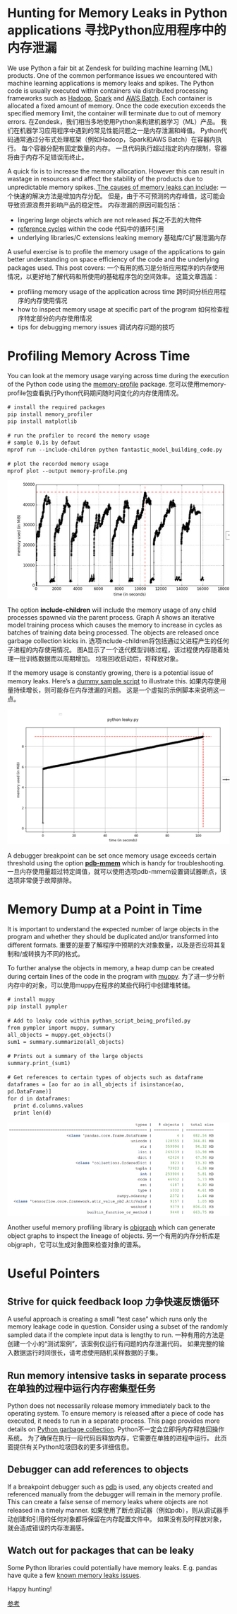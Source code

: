 # Hunting for Memory Leaks in Python applications  寻找Python应用程序中的内存泄漏

We use Python a fair bit at Zendesk for building machine learning (ML) products. One of the common performance issues we encountered with machine learning applications is memory leaks and spikes. The Python code is usually executed within containers via distributed processing frameworks such as [Hadoop](https://hadoop.apache.org/), [Spark](https://spark.apache.org/) and [AWS Batch](https://medium.com/zendesk-engineering/how-we-use-aws-batch-at-zendesk-to-build-all-the-machine-learning-models-a41d93eabd45). Each container is allocated a fixed amount of memory. Once the code execution exceeds the specified memory limit, the container will terminate due to out of memory errors.  在Zendesk，我们相当多地使用Python来构建机器学习（ML）产品。 我们在机器学习应用程序中遇到的常见性能问题之一是内存泄漏和峰值。 Python代码通常通过分布式处理框架（例如Hadoop，Spark和AWS Batch）在容器内执行。 每个容器分配有固定数量的内存。 一旦代码执行超过指定的内存限制，容器将由于内存不足错误而终止。

A quick fix is to increase the memory allocation. However this can result in wastage in resources and affect the stability of the products due to unpredictable memory spikes.[ The causes of memory leaks can include](http://tech.labs.oliverwyman.com/blog/2008/11/14/tracing-python-memory-leaks/):  一个快速的解决方法是增加内存分配。 但是，由于不可预测的内存峰值，这可能会导致资源浪费并影响产品的稳定性。 内存泄漏的原因可能包括：

- lingering large objects which are not released  挥之不去的大物件
- [reference cycles](http://engineering.hearsaysocial.com/2013/06/16/circular-references-in-python/) within the code  代码中的循环引用
- underlying libraries/C extensions leaking memory  基础库/C扩展泄漏内存

A useful exercise is to profile the memory usage of the applications to gain better understanding on space efficiency of the code and the underlying packages used. This post covers:  一个有用的练习是分析应用程序的内存使用情况，以更好地了解代码和所使用的基础程序包的空间效率。 这篇文章涵盖：

- profiling memory usage of the application across time  跨时间分析应用程序的内存使用情况
- how to inspect memory usage at specific part of the program  如何检查程序特定部分的内存使用情况
- tips for debugging memory issues  调试内存问题的技巧

# Profiling Memory Across Time

You can look at the memory usage varying across time during the execution of the Python code using the [memory-profile](https://pypi.org/project/memory-profiler/) package.  您可以使用memory-profile包查看执行Python代码期间随时间变化的内存使用情况。

```
# install the required packages
pip install memory_profiler
pip install matplotlib

# run the profiler to record the memory usage
# sample 0.1s by defaut
mprof run --include-children python fantastic_model_building_code.py

# plot the recorded memory usage
mprof plot --output memory-profile.png
```

![img](./images/07.png)

The option **include-children** will include the memory usage of any child processes spawned via the parent process. Graph A shows an iterative model training process which causes the memory to increase in cycles as batches of training data being processed. The objects are released once garbage collection kicks in.  选项include-children将包括通过父进程产生的任何子进程的内存使用情况。 图A显示了一个迭代模型训练过程，该过程使内存随着处理一批训练数据而以周期增加。 垃圾回收启动后，将释放对象。

If the memory usage is constantly growing, there is a potential issue of memory leaks. Here’s a [dummy sample script](https://gist.github.com/waichee/b94eecfd57c6d68606c4be78e2317baa) to illustrate this.  如果内存使用量持续增长，则可能存在内存泄漏的问题。 这是一个虚拟的示例脚本来说明这一点。

![img](./images/08.png)

A debugger breakpoint can be set once memory usage exceeds certain threshold using the option [**pdb-mmem**](https://pypi.org/project/memory-profiler/) which is handy for troubleshooting.  一旦内存使用量超过特定阈值，就可以使用选项pdb-mmem设置调试器断点，该选项非常便于故障排除。

# Memory Dump at a Point in Time

It is important to understand the expected number of large objects in the program and whether they should be duplicated and/or transformed into different formats.  重要的是要了解程序中预期的大对象数量，以及是否应将其复制和/或转换为不同的格式。

To further analyse the objects in memory, a heap dump can be created during certain lines of the code in the program with [muppy](https://pythonhosted.org/Pympler/muppy.html).  为了进一步分析内存中的对象，可以使用muppy在程序的某些代码行中创建堆转储。

```
# install muppy
pip install pympler

# Add to leaky code within python_script_being_profiled.py
from pympler import muppy, summary
all_objects = muppy.get_objects()
sum1 = summary.summarize(all_objects)

# Prints out a summary of the large objects
summary.print_(sum1)

# Get references to certain types of objects such as dataframe
dataframes = [ao for ao in all_objects if isinstance(ao, pd.DataFrame)]
for d in dataframes:
  print d.columns.values
  print len(d)
```

![img](./images/09.png)

Another useful memory profiling library is [objgraph](https://pypi.org/project/objgraph/) which can generate object graphs to inspect the lineage of objects.  另一个有用的内存分析库是objgraph，它可以生成对象图来检查对象的谱系。

# Useful Pointers

## Strive for quick feedback loop  力争快速反馈循环

A useful approach is creating a small “test case” which runs only the memory leakage code in question. Consider using a subset of the randomly sampled data if the complete input data is lengthy to run.  一种有用的方法是创建一个小的“测试案例”，该案例仅运行有问题的内存泄漏代码。 如果完整的输入数据运行时间很长，请考虑使用随机采样数据的子集。

## Run memory intensive tasks in separate process  在单独的过程中运行内存密集型任务

Python does not necessarily release memory immediately back to the operating system. To ensure memory is released after a piece of code has executed, it needs to run in a separate process. This page provides more details on [Python garbage collection](https://rushter.com/blog/python-garbage-collector/).  Python不一定会立即将内存释放回操作系统。 为了确保在执行一段代码后释放内存，它需要在单独的进程中运行。 此页面提供有关Python垃圾回收的更多详细信息。

## Debugger can add references to objects

If a breakpoint debugger such as [pdb](https://docs.python.org/3/library/pdb.html) is used, any objects created and referenced manually from the debugger will remain in the memory profile. This can create a false sense of memory leaks where objects are not released in a timely manner.  如果使用了断点调试器（例如pdb），则从调试器手动创建和引用的任何对象都将保留在内存配置文件中。 如果没有及时释放对象，就会造成错误的内存泄漏感。

## Watch out for packages that can be leaky

Some Python libraries could potentially have memory leaks. E.g. pandas have quite a few [known memory leaks issues](https://github.com/pandas-dev/pandas/issues?utf8=✓&q=is%3Aissue+memory+).

Happy hunting!



[参考](https://medium.com/zendesk-engineering/hunting-for-memory-leaks-in-python-applications-6824d0518774)